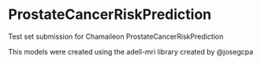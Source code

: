 # ProstateCancerRiskPrediction
Test set submission for Chamaileon ProstateCancerRiskPrediction

This models were created using the adell-mri library created by @josegcpa